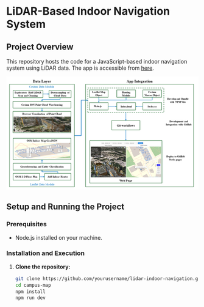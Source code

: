 # LiDAR-Based Indoor Navigation System

## Project Overview

This repository hosts the code for a JavaScript-based indoor navigation system using LiDAR data. The app is accessible from [here](https://denniesbor.github.io/campus-map).

![Method Box](./Figures/method-box.png)

## Setup and Running the Project

### Prerequisites

- Node.js installed on your machine.

### Installation and Execution

1. **Clone the repository:**
   ```bash
   git clone https://github.com/yourusername/lidar-indoor-navigation.git
   cd campus-map
   npm install
   npm run dev
   ```

